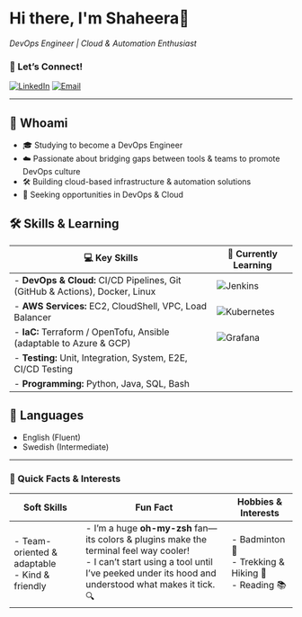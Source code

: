 <!--
**ShaheeraMudasar/ShaheeraMudasar** is a ✨ _special_ ✨ repository because its README.md (this file) appears on your GitHub profile.
-->

# Hi there, I'm Shaheera👋  
_DevOps Engineer | Cloud & Automation Enthusiast_  

### 💬 Let’s Connect!

[![LinkedIn](https://img.shields.io/badge/LinkedIn-%230077B5.svg?style=for-the-badge&logo=linkedin&logoColor=white)](https://www.linkedin.com/in/shaheera-mudasar) [![Email](https://img.shields.io/badge/Email-D14836?style=for-the-badge&logo=gmail&logoColor=white)](mailto:shaheeramudasar@gmail.com)

---

## 🔭 Whoami
- 🎓 Studying to become a DevOps Engineer  
- ☁️ Passionate about bridging gaps between tools & teams to promote DevOps culture  
- 🛠️ Building cloud-based infrastructure & automation solutions  
- 🌱 Seeking opportunities in DevOps & Cloud

## 🛠 Skills & Learning

| 💻 **Key Skills**                                                                                   | 🌱 **Currently Learning**        |
| ------------------------------------------------------------------------------------------------ | ----------------------------- |
| - **DevOps & Cloud:** CI/CD Pipelines, Git (GitHub & Actions), Docker, Linux                                 | ![Jenkins](https://img.shields.io/badge/Jenkins-%235A29E4.svg?style=flat-square&logo=jenkins&logoColor=white)                   |
| - **AWS Services:** EC2, CloudShell, VPC, Load Balancer                                                       |![Kubernetes](https://img.shields.io/badge/Kubernetes-%237926E6.svg?style=flat-square&logo=kubernetes&logoColor=white) |
| - **IaC:** Terraform / OpenTofu, Ansible (adaptable to Azure & GCP)                                           |![Grafana](https://img.shields.io/badge/Grafana-%23F46800.svg?style=flat-square&logo=grafana&logoColor=white)                                    |
| - **Testing:** Unit, Integration, System, E2E, CI/CD  Testing                                        |                               |
| - **Programming:** Python, Java, SQL, Bash                                                          |                               |


## 💬 Languages
- English (Fluent)  
- Swedish (Intermediate)

---

### 🤝 Quick Facts & Interests

| **Soft Skills**                       | **Fun Fact**                                               | **Hobbies & Interests**           |
| ------------------------------------- | ---------------------------------------------------------- | --------------------------------- |
| - Team-oriented & adaptable<br>- Kind & friendly | - I’m a huge **oh-my-zsh** fan—its colors & plugins make the terminal feel way cooler! <br> - I can’t start using a tool until I’ve peeked under its hood and understood what makes it tick. 🔍 | - Badminton 🏸<br>- Trekking & Hiking 🥾<br>- Reading 📚 |


